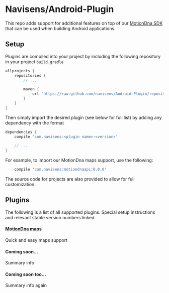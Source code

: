 # Navisens/Android-Plugin

This repo adds support for additional features on top of our [MotionDna SDK](https://github.com/navisens/Android-SDK) that can be used when building Android applications.

## Setup

Plugins are compiled into your project by including the following repository in your project `build.gradle`

```gradle
allprojects {
    repositories {
        // ...

        maven {
            url 'https://raw.github.com/navisens/Android-Plugin/repositories'
        }
    }
}
```

Then simply import the desired plugin (see below for full list) by adding any dependency with the format

```gradle
dependencies {
    compile 'com.navisens:<plugin name>:<version>'
    
    // ...
}
```

For example, to import our MotionDna maps support, use the following:

```gradle
    compile 'com.navisens:motiondnaapi:0.0.0'
```

The source code for projects are also provided to allow for full customization.

## Plugins

The following is a list of all supported plugins. Special setup instructions and relevant stable version numbers linked.

#### [MotionDna maps](motiondnamaps)

Quick and easy maps support

#### Coming soon...

Summary info

#### Coming soon too...

Summary info again
